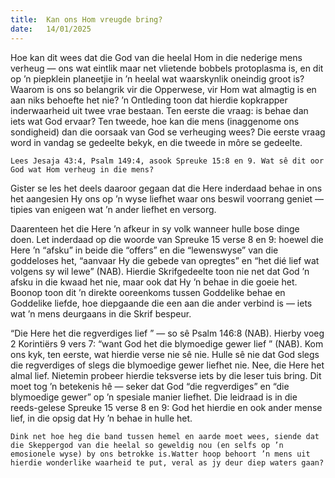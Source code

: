 ```yaml
---
title:  Kan ons Hom vreugde bring?
date:   14/01/2025
---
```


Hoe kan dit wees dat die God van die heelal Hom in die nederige mens verheug — ons wat eintlik maar net vlietende bobbels protoplasma is, en dit op ’n piepklein planeetjie in ’n heelal wat waarskynlik oneindig groot is? Waarom is ons so belangrik vir die Opperwese, vir Hom wat almagtig is en aan niks behoefte het nie? ’n Ontleding toon dat hierdie kopkrapper inderwaarheid uit twee vrae bestaan. Ten eerste die vraag: is behae dan iets wat God ervaar? Ten tweede, hoe kan die mens (inaggenome ons sondigheid) dan die oorsaak van God se verheuging wees? Die eerste vraag word in vandag se gedeelte bekyk, en die tweede in môre se gedeelte.

`Lees Jesaja 43:4, Psalm 149:4, asook Spreuke 15:8 en 9. Wat sê dit oor God wat Hom verheug in die mens?`

Gister se les het deels daaroor gegaan dat die Here inderdaad behae in ons het aangesien Hy ons op ’n wyse liefhet waar ons beswil voorrang geniet — tipies van enigeen wat ’n ander liefhet en versorg.

Daarenteen het die Here ’n afkeur in sy volk wanneer hulle bose dinge doen. Let inderdaad op die woorde van Spreuke 15 verse 8 en 9: hoewel die Here ’n “afsku” in beide die “offers” en die “lewenswyse” van die goddeloses het, “aanvaar Hy die gebede van opregtes” en “het dié lief wat volgens sy wil lewe” (NAB). Hierdie Skrifgedeelte toon nie net dat God ’n afsku in die kwaad het nie, maar ook dat Hy ’n behae in die goeie het. Boonop toon dit ’n direkte ooreenkoms tussen Goddelike behae en Goddelike liefde, hoe diepgaande die een aan die ander verbind is — iets wat ’n mens deurgaans in die Skrif bespeur.

“Die Here het die regverdiges lief ” — so sê Psalm 146:8 (NAB). Hierby voeg 2 Korintiërs 9 vers 7: “want God het die blymoedige gewer lief ” (NAB). Kom ons kyk, ten eerste, wat hierdie verse nie sê nie. Hulle sê nie dat God slegs die regverdiges of slegs die blymoedige gewer liefhet nie. Nee, die Here het almal lief. Nietemin probeer hierdie teksverse iets by die leser tuis bring. Dit moet tog ’n betekenis hê — seker dat God “die regverdiges” en “die blymoedige gewer” op ’n spesiale manier liefhet. Die leidraad is in die reeds-gelese Spreuke 15 verse 8 en 9: God het hierdie en ook ander mense lief, in die opsig dat Hy ’n behae in hulle het.

`Dink net hoe heg die band tussen hemel en aarde moet wees, siende dat die Skeppergod van die heelal so geweldig nou (en selfs op ’n emosionele wyse) by ons betrokke is.Watter hoop behoort ’n mens uit hierdie wonderlike waarheid te put, veral as jy deur diep waters gaan?`